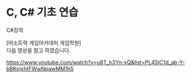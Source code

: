 # C, C# 기초 연습



C#강의 

[어소트락 게임아카데미 게임학원]    
 다음 영상을 참고 하였습니다.         
 

https://www.youtube.com/watch?v=u8T_h3Yn-xQ&list=PL4SIC1d_ab-Y-bBKojxhtFWwNpawMM1h5


